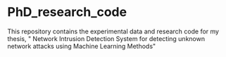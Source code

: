 # PhD_research_code
This repository contains the experimental data and research code for my thesis, " Network Intrusion Detection System for detecting unknown network attacks using Machine Learning Methods" 
